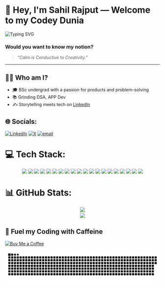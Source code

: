 
# 👋 Hey, I'm Sahil Rajput — Welcome to my Codey Dunia 

![Typing SVG](https://readme-typing-svg.demolab.com/?lines=Full-Stack+Developer;Future+SDE+2026+locked+and+loading!;Clean+Calm+Code+and+being+Cool!)


### Would you want to know my notion?  
> _“Calm is Conductive to Creativity.”_

---

## 🧑‍💻 Who am I?
- 🎓 BSc undergrad with a passion for products and problem-solving
- 📚 Grinding DSA, APP Dev
- ✍️ Storytelling meets tech on [LinkedIn](https://www.linkedin.com/in/sahilxrajput)



## 🌐 Socials:
[![LinkedIn](https://img.shields.io/badge/LinkedIn-%230077B5.svg?logo=linkedin&logoColor=white)](https://linkedin.com/in/sahilxrajput) [![X](https://img.shields.io/badge/X-black.svg?logo=X&logoColor=white)](https://x.com/SaahilxRajput) [![email](https://img.shields.io/badge/Email-D14836?logo=gmail&logoColor=white)](mailto:sahilrazput18@gmail.com) 

# 💻 Tech Stack:

<p align="center">
  <img src="https://img.shields.io/badge/html5-%23E34F26.svg?style=for-the-badge&logo=html5&logoColor=white" />
  <img src="https://img.shields.io/badge/javascript-%23323330.svg?style=for-the-badge&logo=javascript&logoColor=%23F7DF1E" />
  <img src="https://img.shields.io/badge/markdown-%23000000.svg?style=for-the-badge&logo=markdown&logoColor=white" />
  <img src="https://img.shields.io/badge/node.js-6DA55F?style=for-the-badge&logo=node.js&logoColor=white" />
  <img src="https://img.shields.io/badge/MongoDB-%234ea94b.svg?style=for-the-badge&logo=mongodb&logoColor=white" />
  <img src="https://img.shields.io/badge/react-%2320232a.svg?style=for-the-badge&logo=react&logoColor=%2361DAFB" />
  <img src="https://img.shields.io/badge/React_Router-CA4245?style=for-the-badge&logo=react-router&logoColor=white" />
  <img src="https://img.shields.io/badge/css3-%231572B6.svg?style=for-the-badge&logo=css3&logoColor=white" />
  <img src="https://img.shields.io/badge/git-%23F05033.svg?style=for-the-badge&logo=git&logoColor=white" />
  <img src="https://img.shields.io/badge/github-%23121011.svg?style=for-the-badge&logo=github&logoColor=white" />
  <img src="https://img.shields.io/badge/mysql-4479A1.svg?style=for-the-badge&logo=mysql&logoColor=white" />
  <img src="https://img.shields.io/badge/Canva-%2300C4CC.svg?style=for-the-badge&logo=Canva&logoColor=white" />
  <img src="https://img.shields.io/badge/figma-%23F24E1E.svg?style=for-the-badge&logo=figma&logoColor=white" />
  <img src="https://img.shields.io/badge/React%20Hook%20Form-%23EC5990.svg?style=for-the-badge&logo=reacthookform&logoColor=white" />
  <img src="https://img.shields.io/badge/vite-%23646CFF.svg?style=for-the-badge&logo=vite&logoColor=white" />
  <img src="https://img.shields.io/badge/vue.js-%2335495e.svg?style=for-the-badge&logo=vuedotjs&logoColor=%234FC08D" />
  <img src="https://img.shields.io/badge/tailwindcss-%2338B2AC.svg?style=for-the-badge&logo=tailwind-css&logoColor=white" />
  <img src="https://img.shields.io/badge/Next-black?style=for-the-badge&logo=next.js&logoColor=white" />
  <img src="https://img.shields.io/badge/firebase-%23039BE5.svg?style=for-the-badge&logo=firebase" />
  <img src="https://img.shields.io/badge/vercel-%23000000.svg?style=for-the-badge&logo=vercel&logoColor=white" />
</p>

# 📊 GitHub Stats:
<p align="center">
  <img src="https://nirzak-streak-stats.vercel.app/?user=Sahilxrajput&theme=dark&hide_border=false" /><br/>
  <img src="https://github-readme-stats.vercel.app/api/top-langs/?username=Sahilxrajput&theme=dark&hide_border=false&include_all_commits=true&count_private=false&layout=compact" />
</p>

## 🧡 Fuel my Coding with Caffeine
 [![Buy Me a Coffee](https://img.shields.io/badge/Buy%20Me%20a%20Chai-orange?style=for-the-badge&logo=buymeacoffee)](https://buymeacoffee.com/sahil-rajput)

<picture>
  <source media="(prefers-color-scheme: dark)" srcset="https://raw.githubusercontent.com/kanishka-commits/kanishka-commits/output/github-snake-dark.svg" />
  <source media="(prefers-color-scheme: light)" srcset="https://raw.githubusercontent.com/kanishka-commits/kanishka-commits/output/github-snake.svg" />
  <img alt="github-snake" src="https://raw.githubusercontent.com/kanishka-commits/kanishka-commits/output/github-snake.svg" />
</picture>

